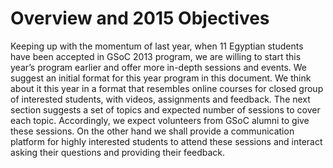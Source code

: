 Overview and 2015 Objectives
===

Keeping up with the momentum of last year, when 11 Egyptian students have been accepted in GSoC 2013 program, we are willing to start this year’s program earlier and offer more in-depth sessions and events.
We suggest an initial format for this year program in this document. We think about it this
year in a format that resembles online courses for closed group of interested students, with videos, assignments and feedback. The next section suggests a set of topics and expected number of sessions to cover each topic. Accordingly, we expect volunteers from GSoC alumni to give these sessions. On the other hand we shall provide a communication platform for highly interested students to attend these sessions and interact asking their questions and providing their feedback.
